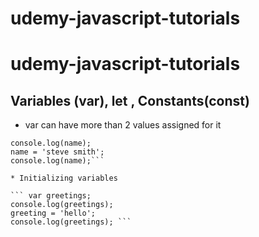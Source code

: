 # udemy-javascript-tutorials

# udemy-javascript-tutorials

## Variables (var), let , Constants(const)
* var can have more than 2 values assigned for it 
``` var ='Jhon Doe'
console.log(name);
name = 'steve smith';
console.log(name);```

* Initializing variables

``` var greetings;
console.log(greetings);
greeting = 'hello';
console.log(greetings); ```

